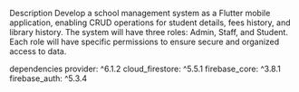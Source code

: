 Description
Develop a school management system as a Flutter mobile application, enabling CRUD operations for student details, fees history, and library history. The system will have three roles: Admin, Staff, and Student. Each role will have specific permissions to ensure secure and organized access to data.

dependencies
 provider: ^6.1.2
  cloud_firestore: ^5.5.1
  firebase_core: ^3.8.1
  firebase_auth: ^5.3.4
